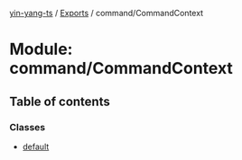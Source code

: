 [yin-yang-ts](../README.md) / [Exports](../modules.md) / command/CommandContext

# Module: command/CommandContext

## Table of contents

### Classes

- [default](../classes/command_commandcontext.default.md)
